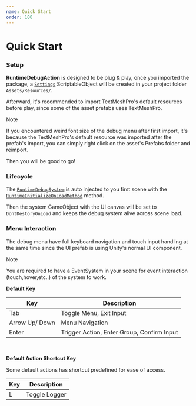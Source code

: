 ```yaml
---
name: Quick Start
order: 100
---
```


# Quick Start

### Setup

**RuntimeDebugAction** is designed to be plug & play, once you imported the package,
a [`Settings`](~/api/BennyKok.RuntimeDebug.Data.Settings.html) ScriptableObject will be created in your project folder `Assets/Resources/`.

Afterward, it's recommended to import TextMeshPro's default resources before play, since some of the asset prefabs uses TextMeshPro.

> [!NOTE]
> If you encountered weird font size of the debug menu after first import, it's because the TextMeshPro's default resource was imported after the prefab's import, you can simply right click on the asset's Prefabs folder and reimport. 

Then you will be good to go!

### Lifecycle

The [`RuntimeDebugSystem`](~/api/BennyKok.RuntimeDebug.Systems.RuntimeDebugSystem.html) is auto injected to you first scene with the [`RuntimeInitializeOnLoadMethod`](https://docs.unity3d.com/ScriptReference/RuntimeInitializeOnLoadMethodAttribute.html) method.

Then the system GameObject with the UI canvas will be set to `DontDestoryOnLoad` and keeps the debug system alive across scene load.


### Menu Interaction
The debug menu have full keyboard navigation and touch input handling at the same time since the UI prefab is using Unity's normal UI component.

> [!NOTE]
> You are required to have a EventSystem in your scene for event interaction (touch,hover,etc..) of the system to work.

**Default Key**

| Key | Description |
| ----------- | ----------- |
| Tab | Toggle Menu, Exit Input |
| Arrow Up/ Down |  Menu Navigation  |
| Enter | Trigger Action, Enter Group, Confirm Input |

<br/>

**Default Action Shortcut Key**

Some default actions has shortcut predefined for ease of access.

| Key | Description |
| ----------- | ----------- |
| L | Toggle Logger |
